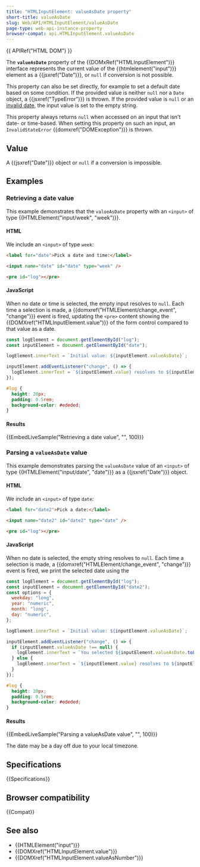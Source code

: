 ```yaml
---
title: "HTMLInputElement: valueAsDate property"
short-title: valueAsDate
slug: Web/API/HTMLInputElement/valueAsDate
page-type: web-api-instance-property
browser-compat: api.HTMLInputElement.valueAsDate
---
```


{{ APIRef("HTML DOM") }}

The **`valueAsDate`** property of the {{DOMxRef("HTMLInputElement")}} interface represents the current value of the {{htmlelement("input")}} element as a {{jsxref("Date")}}, or `null` if conversion is not possible.

This property can also be set directly, for example to set a default date based on some condition. If the provided value is neither `null` nor a `Date` object, a {{jsxref("TypeError")}} is thrown. If the provided value is `null` or an [invalid date](/en-US/docs/Web/JavaScript/Reference/Global_Objects/Date#the_epoch_timestamps_and_invalid_date), the input value is set to the empty string.

This property always returns `null` when accessed on an input that isn't date- or time-based. When setting this property on such an input, an `InvalidStateError` {{domxref("DOMException")}} is thrown.

## Value

A {{jsxref("Date")}} object or `null` if a conversion is impossible.

## Examples

### Retrieving a date value

This example demonstrates that the `valueAsDate` property with an `<input>` of type {{HTMLElement("input/week", "week")}}.

#### HTML

We include an `<input>` of type `week`:

```html
<label for="date">Pick a date and time:</label>

<input name="date" id="date" type="week" />

<pre id="log"></pre>
```

#### JavaScript

When no date or time is selected, the empty input resolves to `null`. Each time a selection is made, a {{domxref("HTMLElement/change_event", "change")}} event is fired, updating the `<pre>` content showing the {{DOMXref("HTMLInputElement.value")}} of the form control compared to that value as a date.

```js
const logElement = document.getElementById("log");
const inputElement = document.getElementById("date");

logElement.innerText = `Initial value: ${inputElement.valueAsDate}`;

inputElement.addEventListener("change", () => {
  logElement.innerText = `${inputElement.value} resolves to ${inputElement.valueAsDate}`;
});
```

```css hidden
#log {
  height: 20px;
  padding: 0.5rem;
  background-color: #ededed;
}
```

#### Results

{{EmbedLiveSample("Retrieving a date value", "", 100)}}

### Parsing a `valueAsDate` value

This example demonstrates parsing the `valueAsDate` value of an `<input>` of type {{HTMLElement("input/date", "date")}} as a {{jsxref("Date")}} object.

#### HTML

We include an `<input>` of type `date`:

```html
<label for="date2">Pick a date:</label>

<input name="date2" id="date2" type="date" />

<pre id="log"></pre>
```

#### JavaScript

When no date is selected, the empty string resolves to `null`. Each time a selection is made, a {{domxref("HTMLElement/change_event", "change")}} event is fired, we print the selected date using the

```js
const logElement = document.getElementById("log");
const inputElement = document.getElementById("date2");
const options = {
  weekday: "long",
  year: "numeric",
  month: "long",
  day: "numeric",
};

logElement.innerText = `Initial value: ${inputElement.valueAsDate}`;

inputElement.addEventListener("change", () => {
  if (inputElement.valueAsDate !== null) {
    logElement.innerText = `You selected ${inputElement.valueAsDate.toLocaleDateString("en-US", options)}`;
  } else {
    logElement.innerText = `${inputElement.value} resolves to ${inputElement.valueAsDate}`;
  }
});
```

```css hidden
#log {
  height: 20px;
  padding: 0.5rem;
  background-color: #ededed;
}
```

#### Results

{{EmbedLiveSample("Parsing a valueAsDate value", "", 100)}}

The date may be a day off due to your local timezone.

## Specifications

{{Specifications}}

## Browser compatibility

{{Compat}}

## See also

- {{HTMLElement("input")}}
- {{DOMXref("HTMLInputElement.value")}}
- {{DOMXref("HTMLInputElement.valueAsNumber")}}
